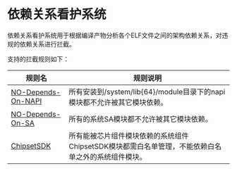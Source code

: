 # 依赖关系看护系统



依赖关系看护系统用于根据编译产物分析各个ELF文件之间的架构依赖关系，对违规的依赖关系进行拦截。

支持的拦截规则如下：

| 规则名                                                   | 规则说明                                                     |
| -------------------------------------------------------- | ------------------------------------------------------------ |
| [NO-Depends-On-NAPI](rules/NO-Depends-On-NAPI/README.md) | 所有安装到/system/lib{64}/module目录下的napi模块都不允许被其它模块依赖。 |
| [NO-Depends-On-SA](rules/NO-Depends-On-SA/README.md)     | 所有的系统SA模块都不允许被其它模块依赖。                     |
| [ChipsetSDK](rules/ChipsetSDK/README.md)                 | 所有能被芯片组件模块依赖的系统组件ChipsetSDK模块都需白名单管理，不能依赖白名单之外的系统组件模块。 |

